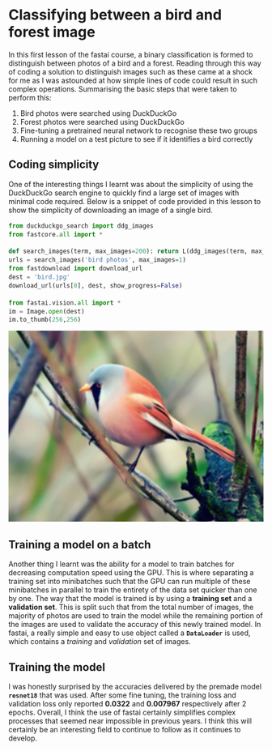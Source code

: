 # Classifying between a bird and forest image

In this first lesson of the fastai course, a binary classification is formed to distinguish between photos of a bird and a forest. Reading through this way of coding a solution to distinguish images such as these came at a shock for me as I was astounded at how simple lines of code could result in such complex operations. 
Summarising the basic steps that were taken to perform this:
1. Bird photos were searched using DuckDuckGo
2. Forest photos were searched using DuckDuckGo
3. Fine-tuning a pretrained neural network to recognise these two groups
4. Running a model on a test picture to see if it identifies a bird correctly

## Coding simplicity

One of the interesting things I learnt was about the simplicity of using the DuckDuckGo search engine  to quickly find a large set of images with minimal code required. 
Below is a snippet of code provided in this lesson to show the simplicity of downloading an image of a single bird.

  ```python
  from duckduckgo_search import ddg_images
  from fastcore.all import *

  def search_images(term, max_images=200): return L(ddg_images(term, max_results=max_images)).itemgot('image')
  urls = search_images('bird photos', max_images=1)
  from fastdownload import download_url
  dest = 'bird.jpg'
  download_url(urls[0], dest, show_progress=False)

  from fastai.vision.all import *
  im = Image.open(dest)
  im.to_thumb(256,256)
  ```
![bird photo](images/bird_photo.png)

## Training a model on a batch

Another thing I learnt was the ability for a model to train batches for decreasing computation speed using the GPU. This is where separating a training set into minibatches such that the GPU can run multiple of these minibatches in parallel to train the entirety of the data set quicker than one by one. 
The way that the model is trained is by using a **training set** and a **validation set**. This is split such that from the total number of images, the majority of photos are used to train the model while the remaining portion of the images are used to validate the accuracy of this newly trained model.
In fastai, a really simple and easy to use object called a **`DataLoader`** is used, which contains a *training* and *validation* set of images. 

## Training the model

I was honestly surprised by the accuracies delivered by the premade model **`resnet18`** that was used. After some fine tuning, the training loss and validation loss only reported **0.0322** and **0.007967** respectively after 2 epochs. 
Overall, I think the use of fastai certainly simplifies complex processes that seemed near impossible in previous years. I think this will certainly be an interesting field to continue to follow as it continues to develop. 
